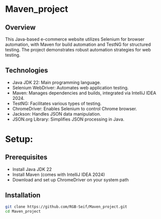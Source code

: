 # Maven_project

## Overview
This Java-based e-commerce website utilizes Selenium for browser automation, with Maven for build automation and TestNG for structured testing. The project demonstrates robust automation strategies for web testing.

## Technologies
- Java JDK 22: Main programming language.
- Selenium WebDriver: Automates web application testing.
- Maven: Manages dependencies and builds, integrated via IntelliJ IDEA 2024.
- TestNG: Facilitates various types of testing.
- ChromeDriver: Enables Selenium to control Chrome browser.
- Jackson: Handles JSON data manipulation.
- JSON.org Library: Simplifies JSON processing in Java.

# Setup:

## Prerequisites
- Install Java JDK 22
- Install Maven (comes with IntelliJ IDEA 2024)
- Download and set up ChromeDriver on your system path

## Installation
```bash
git clone https://github.com/RGB-Seif/Maven_project.git
cd Maven_project
